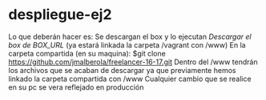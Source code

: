 # despliegue-ej2

Lo que deberán hacer es:
Se descargan el box y lo ejecutan 
  *Descargar el box de BOX_URL* (ya estará linkada la carpeta /vagrant con /www)
En la carpeta compartida (en su maquina):
 $git clone https://github.com/jmalberola/freelancer-16-17.git 
Dentro del /www tendrán los archivos que se acaban de descargar ya que previamente hemos linkado la carpeta compartida con /www
Cualquier cambio que se realice en su pc se vera reflejado en producción
